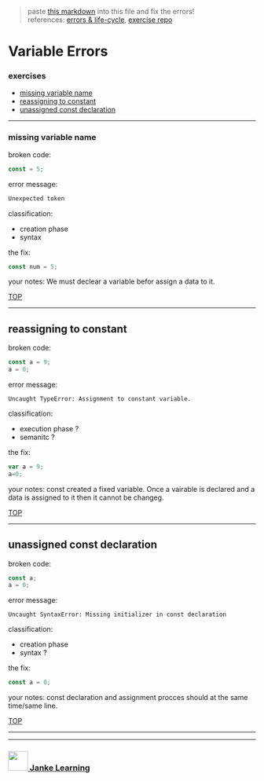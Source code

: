 > paste [this markdown](https://raw.githubusercontent.com/janke-learning/error-exercises/master/const.md) into this file and fix the errors!      
> references: [errors & life-cycle](https://github.com/janke-learning/errors-and-life-cycle), [exercise repo](https://github.com/janke-learning/errors)


# Variable Errors


### exercises
* [missing variable name](#missing-variable-name)
* [reassigning to constant](#reassigning-to-constant)
* [unassigned const declaration](#unassigned-const-declaration)

---

### missing variable name

broken code:
```js
const = 5;
```
error message:
```js
Unexpected token
```
classification:
* creation phase
* syntax 

the fix:
```js
const num = 5;
```
your notes: We must declear a variable befor assign a data to it.

[TOP](#variable-errors)

---


## reassigning to constant

broken code:
```js
const a = 9;
a = 0;
```
error message:
```
Uncaught TypeError: Assignment to constant variable.
```
classification:
* execution phase ?
* semanitc ?

the fix:
```js
var a = 9;
a=0;
```
your notes: const created a fixed variable. Once a vairable is declared and a data is assigned to it then it cannot be changeg.

[TOP](#variable-errors)

---


## unassigned const declaration

broken code:
```js
const a;
a = 0;
```
error message:
```
Uncaught SyntaxError: Missing initializer in const declaration
```
classification:
* creation phase 
* syntax ?

the fix:
```js
const a = 0;
```
your notes: const declaration and assignment procces should at the same time/same line.

[TOP](#variable-errors)

___
___
### <a href="http://janke-learning.org" target="_blank"><img src="https://user-images.githubusercontent.com/18554853/50098409-22575780-021c-11e9-99e1-962787adaded.png" width="40" height="40"></img> Janke Learning</a>
